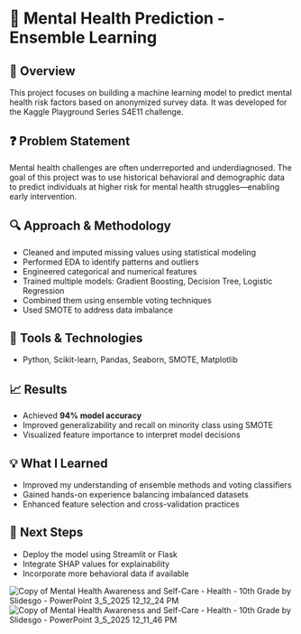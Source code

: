 # 💊 Mental Health Prediction - Ensemble Learning

## 🧠 Overview
This project focuses on building a machine learning model to predict mental health risk factors based on anonymized survey data. It was developed for the Kaggle Playground Series S4E11 challenge.

## ❓ Problem Statement
Mental health challenges are often underreported and underdiagnosed. The goal of this project was to use historical behavioral and demographic data to predict individuals at higher risk for mental health struggles—enabling early intervention.

## 🔍 Approach & Methodology
- Cleaned and imputed missing values using statistical modeling
- Performed EDA to identify patterns and outliers
- Engineered categorical and numerical features
- Trained multiple models: Gradient Boosting, Decision Tree, Logistic Regression
- Combined them using ensemble voting techniques
- Used SMOTE to address data imbalance

## 🧰 Tools & Technologies
- Python, Scikit-learn, Pandas, Seaborn, SMOTE, Matplotlib

## 📈 Results
- Achieved **94% model accuracy**
- Improved generalizability and recall on minority class using SMOTE
- Visualized feature importance to interpret model decisions

## 💡 What I Learned
- Improved my understanding of ensemble methods and voting classifiers
- Gained hands-on experience balancing imbalanced datasets
- Enhanced feature selection and cross-validation practices

## 🚀 Next Steps
- Deploy the model using Streamlit or Flask
- Integrate SHAP values for explainability
- Incorporate more behavioral data if available

![Copy of Mental Health Awareness and Self-Care - Health - 10th Grade by Slidesgo - PowerPoint 3_5_2025 12_12_24 PM](https://github.com/user-attachments/assets/b3652417-9dc5-4e8d-b82c-7d7a7c1d533f)
![Copy of Mental Health Awareness and Self-Care - Health - 10th Grade by Slidesgo - PowerPoint 3_5_2025 12_11_46 PM](https://github.com/user-attachments/assets/98087e2a-a45b-4ba0-9e5a-484c37e5ffbb)
